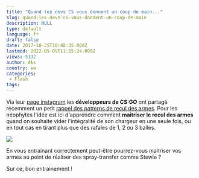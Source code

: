 ```yaml
---
title: "Quand les devs CS vous donnent un coup de main..."
slug: quand-les-devs-cs-vous-donnent-un-coup-de-main
description: NULL
type: default
language: fr
draft: false
date: 2017-10-25T10:48:35.000Z
lastmod: 2022-05-09T11:15:24.000Z
views: 5132
author: Aks
country: wo
categories:
 - Flash
tags:
---
```

Via leur [page instagram](https://www.instagram.com/csgo%5Fdev/) les **développeurs de CS:GO** ont partagé récemment un petit [rappel des patterns de recul des armes](https://www.instagram.com/p/BampoSnFgMb/). Pour les néophytes l'idée est ici d'apprendre comment **maitriser le recul des armes** quand on souhaite vider l'intégralité de son chargeur en une seule fois, ou en tout cas en tirant plus que des rafales de 1, 2 ou 3 balles. 

![](https://flickshot-ue.s3.eu-west-2.amazonaws.com/flickshot/article/59ef0bea12b76/images/2Zb44zhRH1ggBW6CcLqkH7uAWERCNXprU0cJ2LEI.png)

En vous entrainant correctement peut-être pourrez-vous maitriser vos armes au point de réaliser des spray-transfer comme Stewie ?

Sur ce, bon entrainement !
